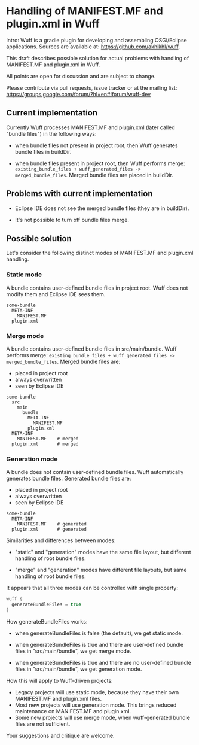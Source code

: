 # Handling of MANIFEST.MF and plugin.xml in Wuff

Intro: Wuff is a gradle plugin for developing and assembling OSGi/Eclipse applications. Sources are available at: https://github.com/akhikhl/wuff.

This draft describes possible solution for actual problems with handling of MANIFEST.MF and plugin.xml in Wuff.

All points are open for discussion and are subject to change.

Please contribute via pull requests, issue tracker or at the mailing list: https://groups.google.com/forum/?hl=en#!forum/wuff-dev

## Current implementation

Currently Wuff processes MANIFEST.MF and plugin.xml (later called "bundle files") 
in the following ways:

- when bundle files not present in project root, then Wuff generates bundle files in buildDir. 
 
- when bundle files present in project root, then Wuff performs merge: 
`existing_bundle_files + wuff_generated_files -> merged_bundle_files`. Merged bundle files are placed in buildDir.

## Problems with current implementation

- Eclipse IDE does not see the merged bundle files (they are in buildDir).

- It's not possible to turn off bundle files merge.

## Possible solution

Let's consider the following distinct modes of MANIFEST.MF and plugin.xml handling.

### Static mode

A bundle contains user-defined bundle files in project root. Wuff does not modify them and Eclipse IDE sees them.

```
some-bundle
  META-INF
    MANIFEST.MF
  plugin.xml
```

### Merge mode

A bundle contains user-defined bundle files in src/main/bundle. Wuff performs merge: 
`existing_bundle_files + wuff_generated_files -> merged_bundle_files`. Merged bundle files are:
- placed in project root 
- always overwritten
- seen by Eclipse IDE

```
some-bundle
  src
    main
      bundle
        META-INF
          MANIFEST.MF
        plugin.xml
  META-INF
    MANIFEST.MF    # merged
  plugin.xml       # merged
```

### Generation mode

A bundle does not contain user-defined bundle files. Wuff automatically generates bundle files. Generated bundle files are:
- placed in project root 
- always overwritten
- seen by Eclipse IDE

```
some-bundle
  META-INF
    MANIFEST.MF    # generated
  plugin.xml       # generated
```

Similarities and differences between modes:

- "static" and "generation" modes have the same file layout, but different handling of root bundle files.

- "merge" and "generation" modes have different file layouts, but same handling of root bundle files.

It appears that all three modes can be controlled with single property:

```groovy
wuff {
  generateBundleFiles = true
}
```

How generateBundleFiles works:

- when generateBundleFiles is false (the default), we get static mode.

- when generateBundleFiles is true and there are user-defined bundle files in "src/main/bundle", we get merge mode.

- when generateBundleFiles is true and there are no user-defined bundle files in "src/main/bundle", we get generation mode.

How this will apply to Wuff-driven projects:

- Legacy projects will use static mode, because they have their own MANIFEST.MF and plugin.xml files.
- Most new projects will use generation mode. This brings reduced maintenance on MANIFEST.MF and plugin.xml.
- Some new projects will use merge mode, when wuff-generated bundle files are not sufficient.

Your suggestions and critique are welcome.
